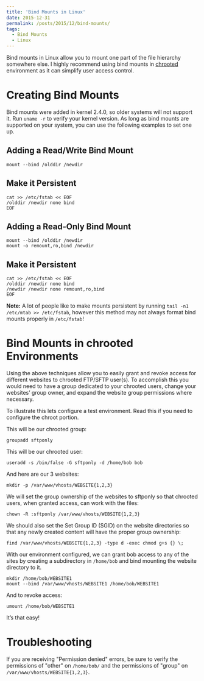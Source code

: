 ```yaml
---
title: 'Bind Mounts in Linux'
date: 2015-12-31
permalink: /posts/2015/12/bind-mounts/
tags:
  - Bind Mounts
  - Linux
---
```


Bind mounts in Linux allow you to mount one part of the file hierarchy somewhere else. I highly recommend using bind mounts in [chrooted](http://necrux.com/sftps-learned-stop-worrying-love-file-transfer/) environment as it can simplify user access control.

Creating Bind Mounts
===

Bind mounts were added in kernel 2.4.0, so older systems will not support it. Run `uname -r` to verify your kernel version. As long as bind mounts are supported on your system, you can use the following examples to set one up.

Adding a Read/Write Bind Mount
---

```
mount --bind /olddir /newdir
```

Make it Persistent
---

```
cat >> /etc/fstab << EOF
/olddir /newdir none bind
EOF
```

Adding a Read-Only Bind Mount
---

```
mount --bind /olddir /newdir
mount -o remount,ro,bind /newdir
```

Make it Persistent
---

```
cat >> /etc/fstab << EOF
/olddir /newdir none bind
/newdir /newdir none remount,ro,bind
EOF
```

**Note:** A lot of people like to make mounts persistent by running `tail -n1 /etc/mtab >> /etc/fstab`, however this method may not always format bind mounts properly in `/etc/fstab`!

Bind Mounts in chrooted Environments
===

Using the above techniques allow you to easily grant and revoke access for different websites to chrooted FTP/SFTP user(s). To accomplish this you would need to have a group dedicated to your chrooted users, change your websites’ group owner, and expand the website group permissions where necessary.

To illustrate this lets configure a test environment. Read this if you need to configure the chroot portion.

This will be our chrooted group:

```
groupadd sftponly
```

This will be our chrooted user:

```
useradd -s /bin/false -G sftponly -d /home/bob bob
```

And here are our 3 websites:

```
mkdir -p /var/www/vhosts/WEBSITE{1,2,3}
```

We will set the group ownership of the websites to sftponly so that chrooted users, when granted access, can work with the files:

```
chown -R :sftponly /var/www/vhosts/WEBSITE{1,2,3}
```

We should also set the Set Group ID (SGID) on the website directories so that any newly created content will have the proper group ownership:

```
find /var/www/vhosts/WEBSITE{1,2,3} -type d -exec chmod g+s {} \;
```

With our environment configured, we can grant bob access to any of the sites by creating a subdirectory in `/home/bob` and bind mounting the website directory to it.

```
mkdir /home/bob/WEBSITE1
mount --bind /var/www/vhosts/WEBSITE1 /home/bob/WEBSITE1
```

And to revoke access:

```
umount /home/bob/WEBSITE1
```

It’s that easy!

Troubleshooting
===

If you are receiving "Permission denied" errors, be sure to verify the permissions of "other" on `/home/bob/` and the permissions of "group" on `/var/www/vhosts/WEBSITE{1,2,3}`.
